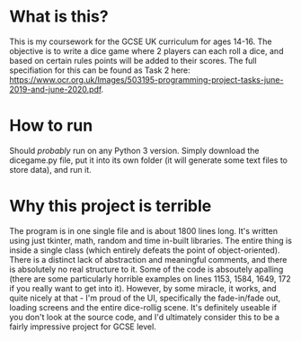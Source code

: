 # What is this?
This is my coursework for the GCSE UK curriculum for ages 14-16. The objective is to write a dice game where 2 players can each roll a dice, and based on certain rules points will be added to their scores. The full specifiation for this can be found as Task 2 here: https://www.ocr.org.uk/Images/503195-programming-project-tasks-june-2019-and-june-2020.pdf.

# How to run
Should *probably* run on any Python 3 version. Simply download the dicegame.py file, put it into its own folder (it will generate some text files to store data), and run it.

# Why this project is terrible
The program is in one single file and is about 1800 lines long. It's written using just tkinter, math, random and time in-built libraries. The entire thing is inside a single class (which entirely defeats the point of object-oriented). There is a distinct lack of abstraction and meaningful comments, and there is absolutely no real structure to it. Some of the code is absoutely apalling (there are some particularly horrible examples on lines 1153, 1584, 1649, 172 if you really want to get into it). However, by some miracle, it works, and quite nicely at that - I'm proud of the UI, specifically the fade-in/fade out, loading screens and the entire dice-rollig scene. It's definitely useable if you don't look at the source code, and I'd ultimately consider this to be a fairly impressive project for GCSE level.
